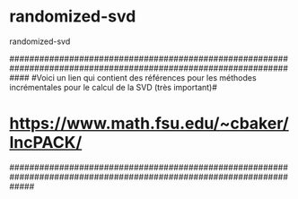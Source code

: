 # randomized-svd
randomized-svd


####################################################################################################################
#Voici un lien qui contient des références pour les méthodes incrémentales pour le calcul de la SVD (très important)#
#                                      https://www.math.fsu.edu/~cbaker/IncPACK/                                    #
#####################################################################################################################
